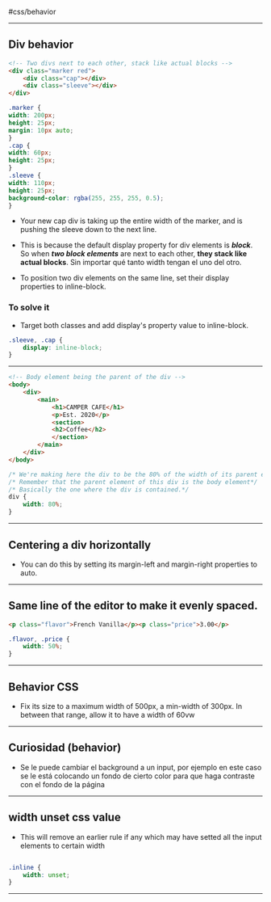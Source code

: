 #css/behavior

<hr>

## Div behavior

```html
<!-- Two divs next to each other, stack like actual blocks -->
<div class="marker red">
	<div class="cap"></div>
	<div class="sleeve"></div>
</div>
```

```css
.marker {
width: 200px;
height: 25px;
margin: 10px auto;
}
.cap {
width: 60px;
height: 25px;
}
.sleeve {
width: 110px;
height: 25px;
background-color: rgba(255, 255, 255, 0.5);
}
```

- Your new cap div is taking up the entire width of the marker, and is pushing the sleeve down to the next line.

- This is because the default display property for div elements is ***block***. So when ***two block elements*** are next to each other, **they stack like actual blocks**. Sin importar qué tanto width tengan el uno del otro.

- To position two div elements on the same line, set their display properties to inline-block.

### To solve it

- Target both classes and add display's property value to inline-block.

```css
.sleeve, .cap {
	display: inline-block;
}
```


<hr>

```html
<!-- Body element being the parent of the div -->
<body>
	<div>
		<main>
			<h1>CAMPER CAFE</h1>
			<p>Est. 2020</p>
			<section>
			<h2>Coffee</h2>
			</section>
		</main>
	</div>
</body>
```

```css
/* We're making here the div to be the 80% of the width of its parent element*/
/* Remember that the parent element of this div is the body element*/
/* Basically the one where the div is contained.*/
div {
	width: 80%;
}
```

<hr>

## Centering a div horizontally

- You can do this by setting its margin-left and margin-right properties to auto.

<hr>

## Same line of the editor to make it evenly spaced.

```html
<p class="flavor">French Vanilla</p><p class="price">3.00</p>
```

```css
.flavor, .price {
	width: 50%;
}
```

<hr>

## Behavior CSS

- Fix its size to a maximum width of 500px, a min-width of 300px. In between that range, allow it to have a width of 60vw

<hr>

## Curiosidad (behavior)

- Se le puede cambiar el background a un input, por ejemplo en este caso se le está colocando un fondo de cierto color para que haga contraste con el fondo de la página

<hr>

## width unset css value

- This will remove an earlier rule if any which may have setted all the input elements to certain width

```css

.inline {
	width: unset;
}

```

<hr>
